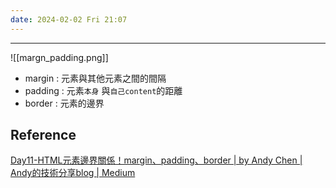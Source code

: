```yaml
---
date: 2024-02-02 Fri 21:07
---
```

---


![[margn_padding.png]]

+ margin : 元素與其他元素之間的間隔
+ padding : 元素`本身` 與`自己content`的距離
+ border : 元素的邊界
 
## Reference 

[Day11-HTML元素邊界關係！margin、padding、border | by Andy Chen | Andy的技術分享blog | Medium](https://medium.com/andy-blog/day11-html%E5%85%83%E7%B4%A0%E9%82%8A%E7%95%8C%E9%97%9C%E4%BF%82-margin-padding-border-f9e434c947fd)